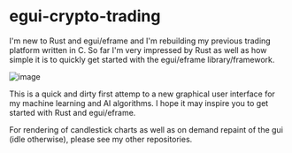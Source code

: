 # egui-crypto-trading

I'm new to Rust and egui/eframe and I'm rebuilding my previous trading platform written in C. So far I'm very impressed by Rust as well as how simple it is to quickly get started with the egui/eframe library/framework.

![image](https://user-images.githubusercontent.com/35302283/208320967-303fbd23-9f56-476d-878d-479bbcd4d0d8.png)

This is a quick and dirty first attemp to a new graphical user interface for my machine learning and AI algorithms. I hope it may inspire you to get started with Rust and egui/eframe.

For rendering of candlestick charts as well as on demand repaint of the gui (idle otherwise), please see my other repositories.
